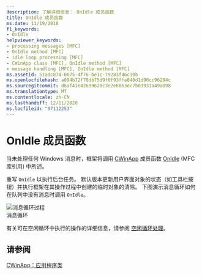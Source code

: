 ```yaml
---
description: 了解详细信息： OnIdle 成员函数
title: OnIdle 成员函数
ms.date: 11/19/2018
f1_keywords:
- OnIdle
helpviewer_keywords:
- processing messages [MFC]
- OnIdle method [MFC]
- idle loop processing [MFC]
- CWinApp class [MFC], OnIdle method [MFC]
- message handling [MFC], OnIdle method [MFC]
ms.assetid: 51adc874-0075-4f76-be1c-79283f46c10b
ms.openlocfilehash: a094b72f78db75d9f0f93ffa840d1d90cc96294c
ms.sourcegitcommit: d6af41e42699628c3e2e6063ec7b03931a49a098
ms.translationtype: MT
ms.contentlocale: zh-CN
ms.lasthandoff: 12/11/2020
ms.locfileid: "97112253"
---
```

# <a name="onidle-member-function"></a>OnIdle 成员函数

当未处理任何 Windows 消息时，框架将调用 [CWinApp](reference/cwinapp-class.md) 成员函数 [OnIdle](reference/cwinapp-class.md#onidle) (MFC 库引用) 中所述。

重写 `OnIdle` 以执行后台任务。 默认版本更新用户界面对象的状态（如工具栏按钮）并执行框架在其操作过程中创建的临时对象的清除。 下图演示消息循环如何在队列中没有消息时调用 `OnIdle`。

![消息循环过程](../mfc/media/vc387c1.gif "消息循环过程") <br/>
消息循环

有关可在空闲循环中执行的操作的详细信息，请参阅 [空闲循环处理](idle-loop-processing.md)。

## <a name="see-also"></a>请参阅

[CWinApp：应用程序类](cwinapp-the-application-class.md)
